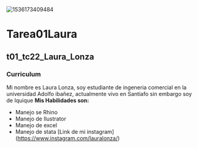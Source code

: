 ![1536173409484](https://user-images.githubusercontent.com/108349898/177349398-7f4015b8-432c-444d-af78-23dd53e0d46f.jpg)
# Tarea01Laura
## t01_tc22_Laura_Lonza
### Curriculum 
Mi nombre es Laura Lonza, soy estudiante de ingeneria comercial en la universidad Adolfo ibañez, actualmente vivo en Santiafo sin embargo soy de Iquique
**Mis Habilidades son:**
 - Manejo se Rhino
 - Manejo de Ilustrator
 - Manejo de excel
 - Manejo de stata
 [Link de mi instagram] (https://www.instagram.com/lauralonza/)
